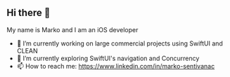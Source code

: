 ## Hi there 👋
My name is Marko and I am an iOS developer 

- 🔭 I’m currently working on large commercial projects using SwiftUI and CLEAN
- 🌱 I’m currently exploring SwiftUI's navigation and Concurrency
- 📫 How to reach me: https://www.linkedin.com/in/marko-sentivanac

<!--
**marecare97/marecare97** is a ✨ _special_ ✨ repository because its `README.md` (this file) appears on your GitHub profile.

Here are some ideas to get you started:

- 🔭 I’m currently working on ...
- 🌱 I’m currently learning ...
- 👯 I’m looking to collaborate on ...
- 🤔 I’m looking for help with ...
- 💬 Ask me about ...
- 📫 How to reach me: ...
- 😄 Pronouns: ...
- ⚡ Fun fact: ...
-->

